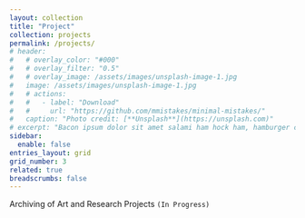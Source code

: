 ```yaml
---
layout: collection
title: "Project"
collection: projects
permalink: /projects/
# header:
#   # overlay_color: "#000"
#   # overlay_filter: "0.5"
#   # overlay_image: /assets/images/unsplash-image-1.jpg
#   image: /assets/images/unsplash-image-1.jpg
#   # actions:
#   #   - label: "Download"
#   #     url: "https://github.com/mmistakes/minimal-mistakes/"
#   caption: "Photo credit: [**Unsplash**](https://unsplash.com)"
# excerpt: "Bacon ipsum dolor sit amet salami ham hock ham, hamburger corned beef short ribs kielbasa biltong t-bone drumstick tri-tip tail sirloin pork chop."
sidebar:
  enable: false
entries_layout: grid
grid_number: 3
related: true
breadscrumbs: false
---
```

Archiving of Art and Research Projects `(In Progress)`
